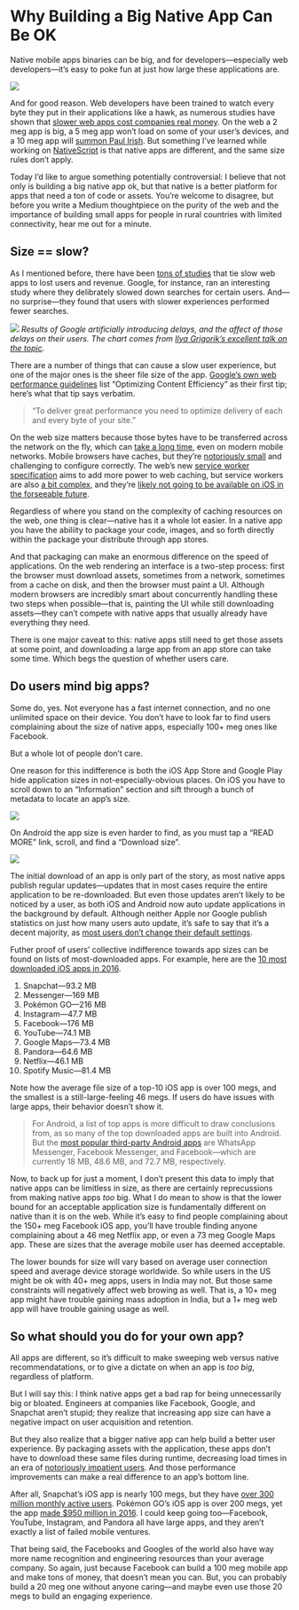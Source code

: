 # Why Building a Big Native App Can Be OK

Native mobile apps binaries can be big, and for developers—especially web developers—it’s easy to poke fun at just how large these applications are.

![](tweet.png)
<!-- https://twitter.com/zachleat/status/766389127751143424 -->

And for good reason. Web developers have been trained to watch every byte they put in their applications like a hawk, as numerous studies have shown that [slower web apps cost companies real money](http://blog.gigaspaces.com/amazon-found-every-100ms-of-latency-cost-them-1-in-sales/). On the web a 2 meg app is big, a 5 meg app won’t load on some of your user’s devices, and a 10 meg app will [summon Paul Irish](https://github.com/reddit/reddit-mobile/issues/247). But something I’ve learned while working on [NativeScript](https://www.nativescript.org) is that native apps are different, and the same size rules don’t apply.

Today I’d like to argue something potentially controversial: I believe that not only is building a big native app ok, but that native is a better platform for apps that need a ton of code or assets. You’re welcome to disagree, but before you write a Medium thoughtpiece on the purity of the web and the importance of building small apps for people in rural countries with limited connectivity, hear me out for a minute.

## Size == slow?

As I mentioned before, there have been [tons of studies](https://mobiforge.com/research-analysis/how-important-is-web-performance) that tie slow web apps to lost users and revenue. Google, for instance, ran an interesting study where they delibrately slowed down searches for certain users. And—no surprise—they found that users with slower experiences performed fewer searches.

![](google-data.png)
*Results of Google artificially introducing delays, and the affect of those delays on their users. The chart comes from [Ilya Grigorik’s excellent talk on the topic](https://www.youtube.com/watch?v=Il4swGfTOSM).*

There are a number of things that can cause a slow user experience, but one of the major ones is the sheer file size of the app. [Google’s own web performance guidelines](https://developers.google.com/web/fundamentals/performance/) list “Optimizing Content Efficiency” as their first tip; here’s what that tip says verbatim.

> “To deliver great performance you need to optimize delivery of each and every byte of your site.”

On the web size matters because those bytes have to be transferred across the network on the fly, which can [take a long time](https://www.igvita.com/2012/07/19/latency-the-new-web-performance-bottleneck/), even on modern mobile networks. Mobile browsers have caches, but they’re [notoriously small](http://www.webperformancetoday.com/2012/07/12/early-findings-mobile-browser-cache-persistence-and-behaviour/) and challenging to configure correctly. The web’s new [service worker specification](https://developers.google.com/web/fundamentals/getting-started/primers/service-workers) aims to add more power to web caching, but service workers are also [a bit complex](http://developer.telerik.com/featured/what-progressive-web-apps-mean-for-the-web/), and they’re [likely not going to be available on iOS in the forseeable future](https://webkit.org/status/#specification-service-workers).

Regardless of where you stand on the complexity of caching resources on the web, one thing is clear—native has it a whole lot easier. In a native app you have the abiliity to package your code, images, and so forth directly within the package your distribute through app stores. 

And that packaging can make an enormous difference on the speed of applications. On the web rendering an interface is a two-step process: first the browser must download assets, sometimes from a network, sometimes from a cache on disk, and then the browser must paint a UI. Although modern browsers are incredibly smart about concurrently handling these two steps when possible—that is, painting the UI while still downloading assets—they can’t compete with native apps that usually already have everything they need.

There is one major caveat to this: native apps still need to get those assets at some point, and downloading a large app from an app store can take some time. Which begs the question of whether users care.

## Do users mind big apps?

Some do, yes. Not everyone has a fast internet connection, and no one unlimited space on their device. You don’t have to look far to find users complaining about the size of native apps, especially 100+ meg ones like Facebook.

But a whole lot of people don’t care.

One reason for this indifference is both the iOS App Store and Google Play hide application sizes in not-especially-obvious places. On iOS you have to scroll down to an “Information” section and sift through a bunch of metadata to locate an app’s size.

![](ios-facebook-app.png)

On Android the app size is even harder to find, as you must tap a “READ MORE” link, scroll, and find a “Download size”.

![](android-facebook-app.png)

The initial download of an app is only part of the story, as most native apps publish regular updates—updates that in most cases require the entire application to be re-downloaded. But even those updates aren’t likely to be noticed by a user, as both iOS and Android now auto update applications in the background by default. Although neither Apple nor Google publish statistics on just how many users auto update, it’s safe to say that it’s a decent majority, as [most users don’t change their default settings](https://www.uie.com/brainsparks/2011/09/14/do-users-change-their-settings/).

Futher proof of users’ collective indifference towards app sizes can be found on lists of most-downloaded apps. For example, here are the [10 most downloaded iOS apps in 2016](http://mashable.com/2016/12/06/most-downloaded-apps-2016).

1. Snapchat—93.2 MB
1. Messenger—169 MB
1. Pokémon GO—216 MB
1. Instagram—47.7 MB
1. Facebook—176 MB
1. YouTube—74.1 MB
1. Google Maps—73.4 MB
1. Pandora—64.6 MB
1. Netflix—46.1 MB
1. Spotify Music—81.4 MB

Note how the average file size of a top-10 iOS app is over 100 megs, and the smallest is a still-large-feeling 46 megs. If users do have issues with large apps, their behavior doesn’t show it.

> For Android, a list of top apps is more difficult to draw conclusions from, as so many of the top downloaded apps are built into Android. But the [most popular third-party Android apps](https://en.wikipedia.org/wiki/List_of_most_downloaded_Android_applications) are WhatsApp Messenger, Facebook Messenger, and Facebook—which are currently 18 MB, 48.6 MB, and 72.7 MB, respectively.

Now, to back up for just a moment, I don’t present this data to imply that native apps can be limitless in size, as there are certainly reprecussions from making native apps _too_ big. What I do mean to show is that the lower bound for an acceptable application size is fundamentally different on native than it is on the web. While it’s easy to find people complaining about the 150+ meg Facebook iOS app, you’ll have trouble finding anyone complaining about a 46 meg Netflix app, or even a 73 meg Google Maps app. These are sizes that the average mobile user has deemed acceptable.

The lower bounds for size will vary based on average user connection speed and average device storage worldwide. So while users in the US might be ok with 40+ meg apps, users in India may not. But those same constraints will negatively affect web browing as well. That is, a 10+ meg app might have trouble gaining mass adoption in India, but a 1+ meg web app will have trouble gaining usage as well.

## So what should you do for your own app?

All apps are different, so it’s difficult to make sweeping web versus native recommendatations, or to give a dictate on when an app is _too big_, regardless of platform.

But I will say this: I think native apps get a bad rap for being unnecessarily big or bloated. Engineers at companies like Facebook, Google, and Snapchat aren’t stupid; they realize that increasing app size can have a negative impact on user acquisition and retention.

But they also realize that a bigger native app can help build a better user experience. By packaging assets with the application, these apps don’t have to download these same files during runtime, decreasing load times in an era of [notoriously impatient users](http://webdesignfromscratch.com/basics/people-are-impatient/). And those performance improvements can make a real difference to an app’s bottom line.

After all, Snapchat’s iOS app is nearly 100 megs, but they have [over 300 million monthly active users](http://www.fool.com/investing/2016/11/23/snap-in-3-charts.aspx). Pokémon GO’s iOS app is over 200 megs, yet the app [made $950 million in 2016](http://venturebeat.com/2017/01/17/pokemon-go-generated-revenues-of-950-million-in-2016/). I could keep going too—Facebook, YouTube, Instagram, and Pandora all have large apps, and they aren’t exactly a list of failed mobile ventures.

That being said, the Facebooks and Googles of the world also have way more name recognition and engineering resources than your average company. So again, just because Facebook can build a 100 meg mobile app and make tons of money, that doesn’t mean you can. But, you can probably build a 20 meg one without anyone caring—and maybe even use those 20 megs to build an engaging experience.


